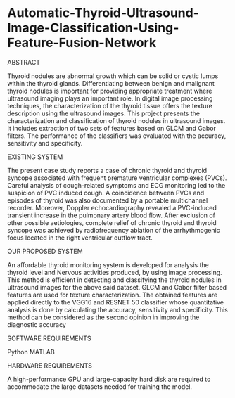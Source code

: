 # Automatic-Thyroid-Ultrasound-Image-Classification-Using-Feature-Fusion-Network

ABSTRACT



Thyroid nodules are abnormal growth which can be solid or cystic lumps within the thyroid glands. 
Differentiating between benign and malignant thyroid nodules is important for providing appropriate treatment where ultrasound imaging plays an important role.
In digital image processing techniques, the characterization of the thyroid tissue offers the texture description using the ultrasound images. 
This project presents the characterization and classification of thyroid nodules in ultrasound images. It includes extraction of two sets of features based on GLCM and Gabor filters. 
The performance of the classifiers was evaluated with the accuracy, sensitivity and specificity.

EXISTING SYSTEM



The present case study reports a case of chronic thyroid and thyroid syncope associated with frequent premature ventricular complexes (PVCs). 
Careful analysis of cough-related symptoms and ECG monitoring led to the suspicion of PVC induced cough. 
A coincidence between PVCs and episodes of thyroid was also documented by a portable multichannel recorder. 
Moreover, Doppler echocardiography revealed a PVC-induced transient increase in the pulmonary artery blood flow. 
After exclusion of other possible aetiologies, complete relief of chronic thyroid and thyroid syncope was achieved by radiofrequency ablation of the arrhythmogenic focus located in the right ventricular outflow tract. 


OUR PROPOSED SYSTEM



An affordable thyroid monitoring system is developed for analysis the thyroid level and Nervous activities produced, by using image processing.
This method is efficient in detecting and classifying the thyroid nodules in ultrasound images for the above said dataset. 
GLCM and Gabor filter based features are used for texture characterization. 
The obtained features are applied directly to the VGG16 and RESNET 50 classifier whose quantitative analysis is done by calculating the accuracy, sensitivity and specificity. 
This method can be considered as the second opinion in improving the diagnostic accuracy

SOFTWARE REQUIREMENTS 

Python
MATLAB



HARDWARE REQUIREMENTS

A high-performance GPU and large-capacity hard disk are required to accommodate the large datasets needed for training the model.


